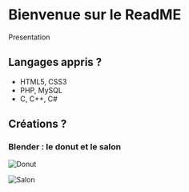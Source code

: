 # Bienvenue sur le ReadME
Presentation

## Langages appris ?

+ HTML5, CSS3
+ PHP, MySQL
+ C, C++, C#

## Créations ?

### Blender : le donut et le salon

![Donut](https://i.imgur.com/pW0HMQs.png)


![Salon](https://i.imgur.com/5UW0EjK.png)
